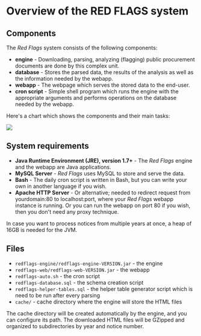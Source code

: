 # Overview of the RED FLAGS system



## Components



The *Red Flags* system consists of the following components:

* **engine** - Downloading, parsing, analyzing (flagging) public procurement documents are done by this complex unit.
* **database** - Stores the parsed data, the results of the analysis as well as the information needed by the webapp.
* **webapp** - The webpage which serves the stored data to the end-user.
* **cron script** - Simple shell program which runs the engine with the appropriate arguments and performs operations on the database needed by the webapp.

Here's a chart which shows the components and their main tasks:

<img src="../../img/components-overview.svg" class="img-responsive" />



## System requirements



* **Java Runtime Environment (JRE), version 1.7+** - The *Red Flags* engine and the webapp are Java applications.
* **MySQL Server** - *Red Flags* uses MySQL to store and serve the data.
* **Bash** - The daily cron script is written in Bash, but you can write your own in another language if you wish.
* **Apache HTTP Server** - Or alternative; needed to redirect request from yourdomain:80 to localhost:port, where your *Red Flags* webapp instance is running. Or you can run the webapp on port 80 if you wish, then you don't need any proxy technique.

In case you want to process notices from multiple years at once, a heap of 16GB is needed for the JVM.



## Files



* `redflags-engine/redflags-engine-VERSION.jar` - the engine
* `redflags-web/redflags-web-VERSION.jar` - the webapp
* `redflags-auto.sh` - the cron script
* `redflags-database.sql` - the schema creation script
* `redflags-helper-tables.sql` - the helper table generator script which is need to be run after every parsing
* `cache/` - cache directory where the engine will store the HTML files

The cache directory will be created automatically by the engine, and you can configure its path. The downloaded HTML files will be GZipped and organized to subdirectories by year and notice number.
